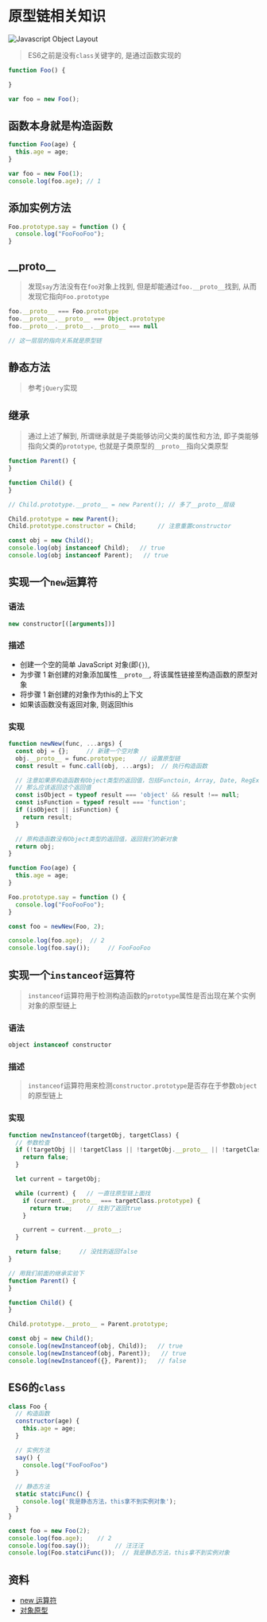 # 原型链相关知识

![Javascript Object Layout](../imgs/javascript-object-layout.png)
> ES6之前是没有`class`关键字的, 是通过函数实现的

```javascript
function Foo() {

}

var foo = new Foo();
```

## 函数本身就是构造函数

```javascript
function Foo(age) {
  this.age = age;
}

var foo = new Foo(1);
console.log(foo.age); // 1
```

## 添加实例方法

```javascript
Foo.prototype.say = function () {
  console.log("FooFooFoo");
}
```

## \_\_proto\_\_

> 发现`say`方法没有在`foo`对象上找到, 但是却能通过`foo.__proto__`找到, 从而发现它指向`Foo.prototype`

```javascript
foo.__proto__ === Foo.prototype
foo.__proto__.__proto__ === Object.prototype
foo.__proto__.__proto__.__proto__ === null

// 这一层层的指向关系就是原型链
```

## 静态方法

> 参考`jQuery`实现

## 继承

> 通过上述了解到, 所谓继承就是子类能够访问父类的属性和方法, 即子类能够指向父类的`prototype`, 也就是子类原型的`__proto__`指向父类原型

```javascript
function Parent() {
}

function Child() {
}

// Child.prototype.__proto__ = new Parent(); // 多了__proto__层级

Child.prototype = new Parent();
Child.prototype.constructor = Child;      // 注意重置constructor

const obj = new Child();
console.log(obj instanceof Child);   // true
console.log(obj instanceof Parent);   // true
```

## 实现一个`new`运算符

### 语法

```javascript
new constructor[([arguments])]
```

### 描述

- 创建一个空的简单 JavaScript 对象(即`{}`),
- 为步骤 1 新创建的对象添加属性`__proto__`, 将该属性链接至构造函数的原型对象
- 将步骤 1 新创建的对象作为this的上下文
- 如果该函数没有返回对象, 则返回this

### 实现

```javascript
function newNew(func, ...args) {
  const obj = {};     // 新建一个空对象
  obj.__proto__ = func.prototype;    // 设置原型链
  const result = func.call(obj, ...args);  // 执行构造函数

  // 注意如果原构造函数有Object类型的返回值，包括Functoin, Array, Date, RegExg, Error
  // 那么应该返回这个返回值
  const isObject = typeof result === 'object' && result !== null;
  const isFunction = typeof result === 'function';
  if (isObject || isFunction) {
    return result;
  }

  // 原构造函数没有Object类型的返回值，返回我们的新对象
  return obj;
}

function Foo(age) {
  this.age = age;
}

Foo.prototype.say = function () {
  console.log("FooFooFoo");
}

const foo = newNew(Foo, 2);

console.log(foo.age);  // 2
console.log(foo.say());     // FooFooFoo
```

## 实现一个`instanceof`运算符

> `instanceof`运算符用于检测构造函数的`prototype`属性是否出现在某个实例对象的原型链上

### 语法

```javascript
object instanceof constructor
```

### 描述

> `instanceof`运算符用来检测`constructor.prototype`是否存在于参数`object`的原型链上

### 实现

```javascript
function newInstanceof(targetObj, targetClass) {
  // 参数检查
  if (!targetObj || !targetClass || !targetObj.__proto__ || !targetClass.prototype) {
    return false;
  }

  let current = targetObj;

  while (current) {   // 一直往原型链上面找
    if (current.__proto__ === targetClass.prototype) {
      return true;    // 找到了返回true
    }

    current = current.__proto__;
  }

  return false;     // 没找到返回false
}

// 用我们前面的继承实验下
function Parent() {
}

function Child() {
}

Child.prototype.__proto__ = Parent.prototype;

const obj = new Child();
console.log(newInstanceof(obj, Child));   // true
console.log(newInstanceof(obj, Parent));   // true
console.log(newInstanceof({}, Parent));   // false
```

## ES6的`class`

```javascript
class Foo {
  // 构造函数
  constructor(age) {
    this.age = age;
  }

  // 实例方法
  say() {
    console.log("FooFooFoo")
  }

  // 静态方法
  static statciFunc() {
    console.log('我是静态方法，this拿不到实例对象');
  }
}

const foo = new Foo(2);
console.log(foo.age);    // 2
console.log(foo.say());       // 汪汪汪
console.log(Foo.statciFunc());  // 我是静态方法，this拿不到实例对象
```

## 资料

- [new 运算符](https://developer.mozilla.org/zh-CN/docs/Web/JavaScript/Reference/Operators/new)
- [对象原型](https://developer.mozilla.org/zh-CN/docs/Learn/JavaScript/Objects/Object_prototypes)
